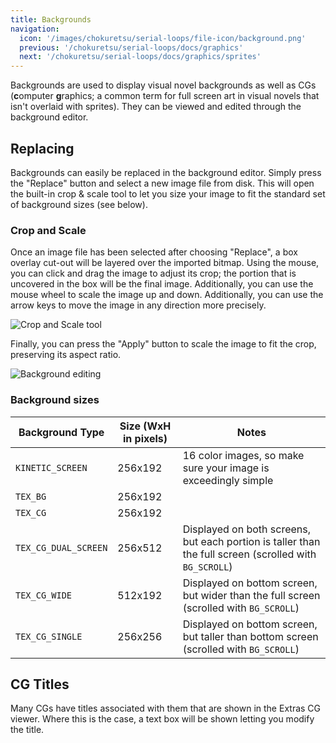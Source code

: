 ```yaml
---
title: Backgrounds
navigation:
  icon: '/images/chokuretsu/serial-loops/file-icon/background.png'
  previous: '/chokuretsu/serial-loops/docs/graphics'
  next: '/chokuretsu/serial-loops/docs/graphics/sprites'
---
```


Backgrounds are used to display visual novel backgrounds as well as CGs
(**c**omputer **g**raphics; a common term for full screen art in visual novels
that isn't overlaid with sprites). They can be viewed and edited through the
background editor.

## Replacing
Backgrounds can easily be replaced in the background editor. Simply press the "Replace" button and select a new image file from disk. This will open the built-in crop & scale tool to let you size your image to fit the standard set of background sizes (see below).

### Crop and Scale
Once an image file has been selected after choosing "Replace", a box overlay cut-out will be layered over the imported bitmap. Using the mouse, you can click and drag the image to adjust its crop; the portion that is
uncovered in the box will be the final image. Additionally, you can use the mouse wheel to scale the image up and down. Additionally, you can use the arrow keys to move the image in any direction more precisely.

![Crop and Scale tool](/images/chokuretsu/serial-loops/crop-and-scale.png)

Finally, you can press the "Apply" button to scale the image to fit the crop, preserving its aspect ratio.

![Background editing](/images/chokuretsu/serial-loops/background-editing.png)

### Background sizes
| Background Type      | Size (WxH in pixels) | Notes                                                                                                  |
|----------------------|----------------------|--------------------------------------------------------------------------------------------------------|
| `KINETIC_SCREEN`     | 256x192              | 16 color images, so make sure your image is exceedingly simple                                         |
| `TEX_BG`             | 256x192              |                                                                                                        |
| `TEX_CG`             | 256x192              |                                                                                                        |
| `TEX_CG_DUAL_SCREEN` | 256x512              | Displayed on both screens, but each portion is taller than the full screen (scrolled with `BG_SCROLL`) |
| `TEX_CG_WIDE`        | 512x192              | Displayed on bottom screen, but wider than the full screen (scrolled with `BG_SCROLL`)                   |
| `TEX_CG_SINGLE`      | 256x256              | Displayed on bottom screen, but taller than bottom screen (scrolled with `BG_SCROLL`)                  |

## CG Titles
Many CGs have titles associated with them that are shown in the Extras CG viewer. Where this is the case, a text box will be shown letting you modify the title.